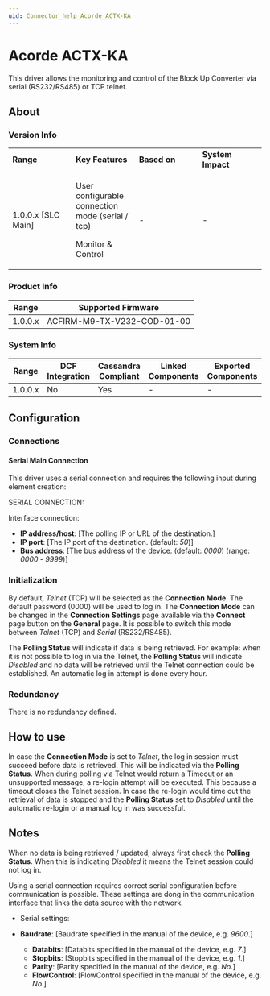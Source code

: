 ```yaml
---
uid: Connector_help_Acorde_ACTX-KA
---
```


# Acorde ACTX-KA

This driver allows the monitoring and control of the Block Up Converter via serial (RS232/RS485) or TCP telnet.

## About

### Version Info

<table>
<colgroup>
<col style="width: 25%" />
<col style="width: 25%" />
<col style="width: 25%" />
<col style="width: 25%" />
</colgroup>
<tbody>
<tr class="odd">
<td><strong>Range</strong></td>
<td><strong>Key Features</strong></td>
<td><strong>Based on</strong></td>
<td><strong>System Impact</strong></td>
</tr>
<tr class="even">
<td>1.0.0.x [SLC Main]</td>
<td><p>User configurable connection mode (serial / tcp)</p>
<p>Monitor &amp; Control</p></td>
<td>-</td>
<td>-</td>
</tr>
</tbody>
</table>

### Product Info

| **Range** | **Supported Firmware**      |
|-----------|-----------------------------|
| 1.0.0.x   | ACFIRM-M9-TX-V232-COD-01-00 |

### System Info

| **Range** | **DCF Integration** | **Cassandra Compliant** | **Linked Components** | **Exported Components** |
|-----------|---------------------|-------------------------|-----------------------|-------------------------|
| 1.0.0.x   | No                  | Yes                     | \-                    | \-                      |

## Configuration

### Connections

#### Serial Main Connection

This driver uses a serial connection and requires the following input during element creation:

SERIAL CONNECTION:

Interface connection:

- **IP address/host**: \[The polling IP or URL of the destination.\]
- **IP port**: \[The IP port of the destination. (default: *50*)\]
- **Bus address**: \[The bus address of the device. (default: *0000*) (range: *0000* - *9999*)\]

### Initialization

By default, *Telnet* (TCP) will be selected as the **Connection Mode**. The default password (0000) will be used to log in.
The **Connection Mode** can be changed in the **Connection Settings** page available via the **Connect** page button on the **General** page.
It is possible to switch this mode between *Telnet* (TCP) and *Serial* (RS232/RS485).

The **Polling Status** will indicate if data is being retrieved. For example: when it is not possible to log in via the Telnet, the **Polling Status** will indicate *Disabled* and no data will be retrieved until the Telnet connection could be established.
An automatic log in attempt is done every hour.

### Redundancy

There is no redundancy defined.

## How to use

In case the **Connection Mode** is set to *Telnet*, the log in session must succeed before data is retrieved. This will be indicated via the **Polling Status**.
When during polling via Telnet would return a Timeout or an unsupported message, a re-login attempt will be executed. This because a timeout closes the Telnet session.
In case the re-login would time out the retrieval of data is stopped and the **Polling Status** set to *Disabled* until the automatic re-login or a manual log in was successful.

## Notes

When no data is being retrieved / updated, always first check the **Polling Status**. When this is indicating *Disabled* it means the Telnet session could not log in.

Using a serial connection requires correct serial configuration before communication is possible.
These settings are dong in the communication interface that links the data source with the network.

- Serial settings:

- **Baudrate**: \[Baudrate specified in the manual of the device, e.g. *9600*.\]
  - **Databits**: \[Databits specified in the manual of the device, e.g. *7*.\]
  - **Stopbits**: \[Stopbits specified in the manual of the device, e.g. *1*.\]
  - **Parity**: \[Parity specified in the manual of the device, e.g. *No*.\]
  - **FlowControl**: \[FlowControl specified in the manual of the device, e.g. *No*.\]
